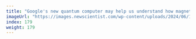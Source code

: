 ```yaml
---
title: "Google's new quantum computer may help us understand how magnets work"
imageUrl: "https://images.newscientist.com/wp-content/uploads/2024/06/17133805/SEI_208286866.jpg?width=788"
index: 179
weight: 179
---
```

